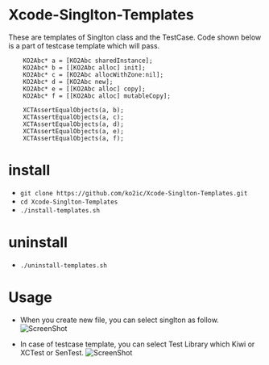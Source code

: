 Xcode-Singlton-Templates
===============
These are templates of Singlton class and the TestCase.
Code shown below is a part of testcase template which will pass. 
```
    KO2Abc* a = [KO2Abc sharedInstance];
    KO2Abc* b = [[KO2Abc alloc] init];
    KO2Abc* c = [KO2Abc allocWithZone:nil];
    KO2Abc* d = [KO2Abc new];
    KO2Abc* e = [[KO2Abc alloc] copy];
    KO2Abc* f = [[KO2Abc alloc] mutableCopy];
    
    XCTAssertEqualObjects(a, b);
    XCTAssertEqualObjects(a, c);
    XCTAssertEqualObjects(a, d);
    XCTAssertEqualObjects(a, e);
    XCTAssertEqualObjects(a, f);
```


# install #

* ```git clone https://github.com/ko2ic/Xcode-Singlton-Templates.git```
* ```cd Xcode-Singlton-Templates ```
* ```./install-templates.sh```

# uninstall #
* ```./uninstall-templates.sh```

# Usage #
* When you create new file, you can select singlton as follow.
![ScreenShot](https://raw.github.com/ko2ic/ImageRepository/master/Xcode-Singlton-Templates/screenshot1.png) 

* In case of testcase template, you can select Test Library which Kiwi or XCTest or SenTest.
![ScreenShot](https://raw.github.com/ko2ic/ImageRepository/master/Xcode-Singlton-Templates/screenshot2.png) 
